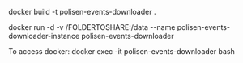 docker build -t polisen-events-downloader .

docker run -d -v /FOLDERTOSHARE:/data --name polisen-events-downloader-instance polisen-events-downloader

To access docker:
docker exec -it polisen-events-downloader bash